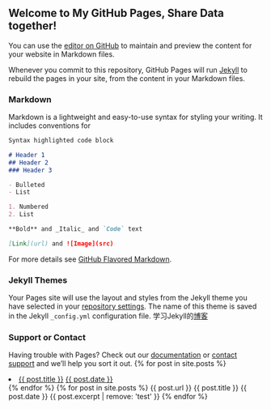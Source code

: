 ## Welcome to My GitHub Pages, Share Data together!

You can use the [editor on GitHub](https://github.com/renxiulong/renxiulong.github.io/edit/master/README.md) to maintain and preview the content for your website in Markdown files.

Whenever you commit to this repository, GitHub Pages will run [Jekyll](https://jekyllrb.com/) to rebuild the pages in your site, from the content in your Markdown files.

### Markdown

Markdown is a lightweight and easy-to-use syntax for styling your writing. It includes conventions for

```markdown
Syntax highlighted code block

# Header 1
## Header 2
### Header 3

- Bulleted
- List

1. Numbered
2. List

**Bold** and _Italic_ and `Code` text

[Link](url) and ![Image](src)
```

For more details see [GitHub Flavored Markdown](https://guides.github.com/features/mastering-markdown/).

### Jekyll Themes

Your Pages site will use the layout and styles from the Jekyll theme you have selected in your [repository settings](https://github.com/renxiulong/renxiulong.github.io/settings). The name of this theme is saved in the Jekyll `_config.yml` configuration file.
学习Jekyll的[博客](http://ju.outofmemory.cn/entry/126281)
### Support or Contact

Having trouble with Pages? Check out our [documentation](https://help.github.com/categories/github-pages-basics/) or [contact support](https://github.com/contact) and we’ll help you sort it out.
{% for post in site.posts %}
  <li>
    <a href="{{ post.url }}">{{ post.title }}</a>
    <a href="{{ post.url }}">{{ post.date }}</a>
  </li>
{% endfor %}
{% for post in site.posts %}
   {{ post.url }} {{ post.title }} {{ post.date }}
    {{ post.excerpt | remove: 'test' }}
{% endfor %}

